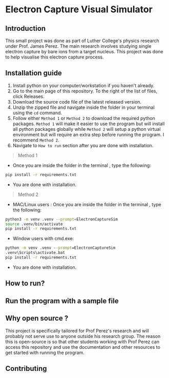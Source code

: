 # Electron Capture Visual Simulator

## Introduction
This small project was done as part of Luther College's physics research under Prof. James Perez. The main research involves studying single electron capture by bare ions from a target nucleus. This project was done to help visualise this electron capture process.

## Installation guide
1. Install python on your computer/workstation if you haven't already.
2. Go to the main page of this repository. To the right of the list of files, click Releases.
3. Download the source code file of the latest released version.
4. Unzip the zipped file and navigate inside the folder in your terminal using the `cd` command.
5. Follow either `Method 1` or `Method 2` to download the required python packages. `Method 1` will make it easier to use the program but will install all python packages globally while `Method 2` will setup a python virtual environment but will require an extra step before running the program. I recommend `Method 2`.  
6. Navigate to `How to run` section after you are done with installation.

>Method 1

* Once you are inside the folder in the terminal , type the following:
```bash
pip install -r requirements.txt
```
* You are done with installation.

>Method 2

* MAC/Linux users : Once you are inside the folder in the terminal , type the following:
```bash
python3 -m venv .venv --prompt=ElectronCaptureSim
source .venv/bin/activate
pip install -r requirements.txt
```
* Window users with cmd.exe:
  
```bat
python -m venv .venv --prompt=ElectronCaptureSim
.venv\Scripts\activate.bat
pip install -r requirements.txt
```
* You are done with installation.

## How to run?

## Run the program with a sample file

## Why open source ?

This project is specifically tailored for Prof Perez's research and will probably not serve use to anyone outside his research group.
The reason this is open-source is so that other students working with Prof Perez can access this repository and use the documentation and other resources to get started with running the program.

## Contributing


